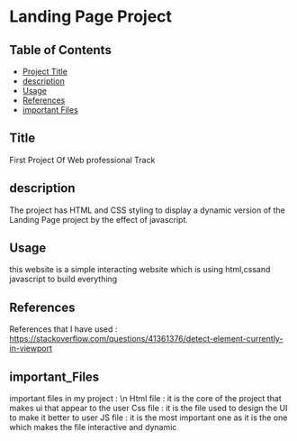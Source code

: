 # Landing Page Project

## Table of Contents

* [Project Title](#Title)
* [description](#instructions)
* [Usage](#Usage)
* [References](#References)
* [important Files](#important_Files)

## Title

First Project Of Web professional Track 

## description

The project has HTML and CSS styling to display a dynamic version of the Landing Page project by the effect of javascript. 


## Usage

this website is a simple interacting website which is using html,cssand javascript to build everything 


## References
References that I have used : https://stackoverflow.com/questions/41361376/detect-element-currently-in-viewport

## important_Files
important files in my project : 
    \n Html file : it is the core of the project that makes ui that appear to the user
    Css file : it is the file used to design the UI to make it better to user
    JS file : it is the most important one as it is the one which makes the file interactive and dynamic